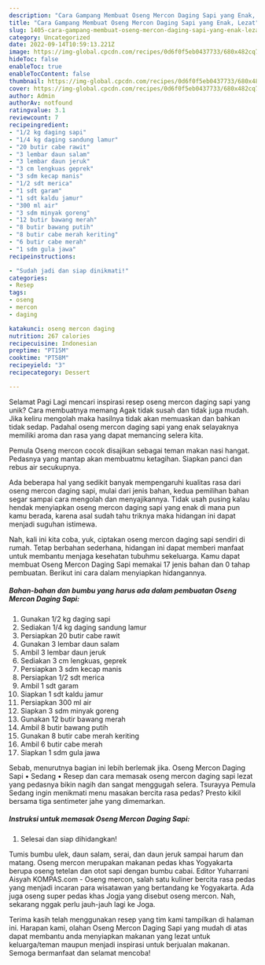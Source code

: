 ```yaml
---
description: "Cara Gampang Membuat Oseng Mercon Daging Sapi yang Enak, Lezat"
title: "Cara Gampang Membuat Oseng Mercon Daging Sapi yang Enak, Lezat"
slug: 1405-cara-gampang-membuat-oseng-mercon-daging-sapi-yang-enak-lezat
category: Uncategorized
date: 2022-09-14T10:59:13.221Z
image: https://img-global.cpcdn.com/recipes/0d6f0f5eb0437733/680x482cq70/oseng-mercon-daging-sapi-foto-resep-utama.jpg
hideToc: false
enableToc: true
enableTocContent: false
thumbnail: https://img-global.cpcdn.com/recipes/0d6f0f5eb0437733/680x482cq70/oseng-mercon-daging-sapi-foto-resep-utama.jpg
cover: https://img-global.cpcdn.com/recipes/0d6f0f5eb0437733/680x482cq70/oseng-mercon-daging-sapi-foto-resep-utama.jpg
author: Admin
authorAv: notfound
ratingvalue: 3.1
reviewcount: 7
recipeingredient:
- "1/2 kg daging sapi"
- "1/4 kg daging sandung lamur"
- "20 butir cabe rawit"
- "3 lembar daun salam"
- "3 lembar daun jeruk"
- "3 cm lengkuas geprek"
- "3 sdm kecap manis"
- "1/2 sdt merica"
- "1 sdt garam"
- "1 sdt kaldu jamur"
- "300 ml air"
- "3 sdm minyak goreng"
- "12 butir bawang merah"
- "8 butir bawang putih"
- "8 butir cabe merah keriting"
- "6 butir cabe merah"
- "1 sdm gula jawa"
recipeinstructions:

- "Sudah jadi dan siap dinikmati!"
categories:
- Resep
tags:
- oseng
- mercon
- daging

katakunci: oseng mercon daging 
nutrition: 267 calories
recipecuisine: Indonesian
preptime: "PT15M"
cooktime: "PT58M"
recipeyield: "3"
recipecategory: Dessert

---
```



Selamat Pagi Lagi mencari inspirasi resep oseng mercon daging sapi yang unik? Cara membuatnya memang Agak tidak susah dan tidak juga mudah. Jika keliru mengolah maka hasilnya tidak akan memuaskan dan bahkan tidak sedap. Padahal oseng mercon daging sapi yang enak selayaknya memiliki aroma dan rasa yang dapat memancing selera kita.


Pemula Oseng mercon cocok disajikan sebagai teman makan nasi hangat. Pedasnya yang mantap akan membuatmu ketagihan. Siapkan panci dan rebus air secukupnya.

Ada beberapa hal yang sedikit banyak mempengaruhi kualitas rasa dari oseng mercon daging sapi, mulai dari jenis bahan, kedua pemilihan bahan segar sampai cara mengolah dan menyajikannya. Tidak usah pusing kalau hendak menyiapkan oseng mercon daging sapi yang enak di mana pun kamu berada, karena asal sudah tahu triknya maka hidangan ini dapat menjadi suguhan istimewa.


Nah, kali ini kita coba, yuk, ciptakan oseng mercon daging sapi sendiri di rumah. Tetap berbahan sederhana, hidangan ini dapat memberi manfaat untuk membantu menjaga kesehatan tubuhmu sekeluarga. Kamu dapat membuat Oseng Mercon Daging Sapi memakai 17 jenis bahan dan 0 tahap pembuatan. Berikut ini cara dalam menyiapkan hidangannya.

<!--inarticleads1-->

##### Bahan-bahan dan bumbu yang harus ada dalam pembuatan Oseng Mercon Daging Sapi:

1. Gunakan 1/2 kg daging sapi
1. Sediakan 1/4 kg daging sandung lamur
1. Persiapkan 20 butir cabe rawit
1. Gunakan 3 lembar daun salam
1. Ambil 3 lembar daun jeruk
1. Sediakan 3 cm lengkuas, geprek
1. Persiapkan 3 sdm kecap manis
1. Persiapkan 1/2 sdt merica
1. Ambil 1 sdt garam
1. Siapkan 1 sdt kaldu jamur
1. Persiapkan 300 ml air
1. Siapkan 3 sdm minyak goreng
1. Gunakan 12 butir bawang merah
1. Ambil 8 butir bawang putih
1. Gunakan 8 butir cabe merah keriting
1. Ambil 6 butir cabe merah
1. Siapkan 1 sdm gula jawa


Sebab, menurutnya bagian ini lebih berlemak jika. Oseng Mercon Daging Sapi • Sedang • Resep dan cara memasak oseng mercon daging sapi lezat yang pedasnya bikin nagih dan sangat menggugah selera. Tsurayya Pemula Sedang ingin menikmati menu masakan bercita rasa pedas? Presto kikil bersama tiga sentimeter jahe yang dimemarkan. 

<!--inarticleads2-->

##### Instruksi untuk memasak Oseng Mercon Daging Sapi:


1. Selesai dan siap dihidangkan!

Tumis bumbu ulek, daun salam, serai, dan daun jeruk sampai harum dan matang. Oseng mercon merupakan makanan pedas khas Yogyakarta berupa oseng tetelan dan otot sapi dengan bumbu cabai. Editor Yuharrani Aisyah KOMPAS.com - Oseng mercon, salah satu kuliner bercita rasa pedas yang menjadi incaran para wisatawan yang bertandang ke Yogyakarta. Ada juga oseng super pedas khas Jogja yang disebut oseng mercon. Nah, sekarang nggak perlu jauh-jauh lagi ke Joga. 

Terima kasih telah menggunakan resep yang tim kami tampilkan di halaman ini. Harapan kami, olahan Oseng Mercon Daging Sapi yang mudah di atas dapat membantu anda menyiapkan makanan yang lezat untuk keluarga/teman maupun menjadi inspirasi untuk berjualan makanan. Semoga bermanfaat dan selamat mencoba!
